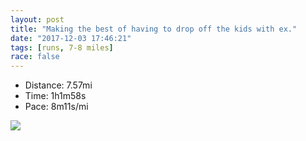 ```yaml
---
layout: post
title: "Making the best of having to drop off the kids with ex."
date: "2017-12-03 17:46:21"
tags: [runs, 7-8 miles]
race: false
---
```

<ul>
 <li>Distance: 7.57mi</li>
 <li>Time: 1h1m58s</li>
 <li>Pace: 8m11s/mi</li>
</ul>

<img src='https://maps.googleapis.com/maps/api/staticmap?maptype=roadmap&path=enc:o{hwFllcbMoOrDsk@vnAg[tj@EzC}DdKaZbj@oUfi@sX|jAkCjByGvW_`@flBrEw\jCi@`HmXk@a@v@TwAoGue@{Lyp@cHeFbCwFvGAtBoHpCyEbJqDvQyBlAuAvEXrDfHnG[vAnEhJ&key=AIzaSyC1MId7bFpkLXNAaYhBSTb8jLyiSqzbDtM&size=800x800&markers=color:yellow|label:S|40.68296,-73.91447&markers=color:green|label:F|40.73342000000001,-73.98564000000005'>
